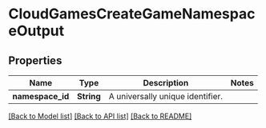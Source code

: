 # CloudGamesCreateGameNamespaceOutput

## Properties

Name | Type | Description | Notes
------------ | ------------- | ------------- | -------------
**namespace_id** | **String** | A universally unique identifier. | 

[[Back to Model list]](../README.md#documentation-for-models) [[Back to API list]](../README.md#documentation-for-api-endpoints) [[Back to README]](../README.md)


